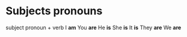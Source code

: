 # Subjects pronouns
subject pronoun + verb
I **am**
You **are**
He **is**
She **is**
It **is**
They **are**
We **are**
